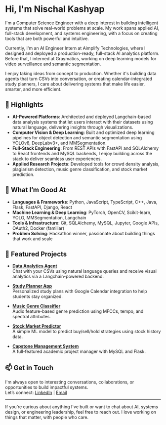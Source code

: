 # Hi, I'm Nischal Kashyap

I'm a Computer Science Engineer with a deep interest in building intelligent systems that solve real-world problems at scale. My work spans applied AI, full-stack development, and systems engineering, with a focus on creating tools that are both powerful and intuitive.

Currently, I'm an AI Engineer Intern at Aimplify Technologies, where I designed and deployed a production-ready, full-stack AI analytics platform. Before that, I interned at Graymatics, working on deep learning models for video surveillance and semantic segmentation.

I enjoy taking ideas from concept to production. Whether it's building data agents that turn CSVs into conversation, or creating calendar-integrated study planners, I care about delivering systems that make life easier, smarter, and more efficient.

## 🚀 Highlights

- **AI-Powered Platforms**: Architected and deployed Langchain-based data analysis systems that let users interact with their datasets using natural language, delivering insights through visualizations.
- **Computer Vision & Deep Learning**: Built and optimized deep learning pipelines for object detection and semantic segmentation using YOLOv8, DeepLabv3+, and MMSegmentation.
- **Full-Stack Engineering**: From REST APIs with FastAPI and SQLAlchemy to React frontends and MySQL backends, I enjoy building across the stack to deliver seamless user experiences.
- **Applied Research Projects**: Developed tools for crowd density analysis, plagiarism detection, music genre classification, and stock market prediction.

## 🧠 What I’m Good At

- **Languages & Frameworks**: Python, JavaScript, TypeScript, C++, Java, Flask, FastAPI, Django, React
- **Machine Learning & Deep Learning**: PyTorch, OpenCV, Scikit-learn, YOLO, MMSegmentation, Langchain
- **Tools & Infrastructure**: Git, SQLAlchemy, MySQL, Jupyter, Google APIs, OAuth2, Docker (familiar)
- **Problem Solving**: Hackathon winner, passionate about building things that work and scale

## 📂 Featured Projects

- **[Data Analytics Agent](https://github.com/nischalkashyap56/Data-Analytics-Aimplify)**  
  Chat with your CSVs using natural language queries and receive visual analytics via a Langchain-powered backend.

- **[Study Planner App](https://github.com/nischalkashyap56/Study-Planner-App)**  
  Personalized study plans with Google Calendar integration to help students stay organized.

- **[Music Genre Classifier](https://github.com/nischalkashyap56/Music-Genre-Classifier)**  
  Audio feature-based genre prediction using MFCCs, tempo, and spectral attributes.

- **[Stock Market Predictor](https://github.com/nischalkashyap56/Stock-Market-Predictor)**  
  A simple ML model to predict buy/sell/hold strategies using stock history data.

- **[Capstone Management System](https://github.com/nischalkashyap56/Capstone-Management-System)**  
  A full-featured academic project manager with MySQL and Flask.

## 📫 Get in Touch

I'm always open to interesting conversations, collaborations, or opportunities to build impactful systems.  
Let’s connect: [LinkedIn](https://www.linkedin.com/in/nischal-kashyap) | [Email](mailto:nischalkashyap8266@gmail.com)

---

If you’re curious about anything I've built or want to chat about AI, systems design, or engineering leadership, feel free to reach out. I love working on things that matter, with people who care.

<!--
**nischalkashyap56/nischalkashyap56** is a ✨ _special_ ✨ repository because its `README.md` (this file) appears on your GitHub profile.

Here are some ideas to get you started:

- 🔭 I’m currently working on ...
- 🌱 I’m currently learning ...
- 👯 I’m looking to collaborate on ...
- 🤔 I’m looking for help with ...
- 💬 Ask me about ...
- 📫 How to reach me: ...
- 😄 Pronouns: ...
- ⚡ Fun fact: ...
-->
